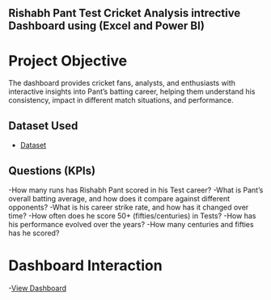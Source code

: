 ## Rishabh Pant Test Cricket Analysis intrective Dashboard using (Excel and Power BI)
# Project Objective
The dashboard provides cricket fans, analysts, and enthusiasts with interactive insights into Pant’s batting career, helping them understand his consistency, impact in different match situations, and performance.

## Dataset Used
- <a href="https://github.com/kasifzafar/Data-Analysis-Dashboard/blob/main/Rishabh%20Pant%20Test%20Cricket%20Dataset.xlsx">Dataset</a>

## Questions (KPIs)

-How many runs has Rishabh Pant scored in his Test career?
-What is Pant’s overall batting average, and how does it compare against different opponents?
-What is his career strike rate, and how has it changed over time?
-How often does he score 50+ (fifties/centuries) in Tests?
-How has his performance evolved over the years?
-How many centuries and fifties has he scored?

# Dashboard Interaction 
-<a href="https://github.com/kasifzafar/Data-Analysis-Dashboard/blob/main/Rishabh%20Pant%20Test%20Cricket%20Statistics%20Dashboard.png">View Dashboard</a>

